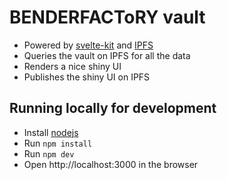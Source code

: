 # BENDERFACToRY vault

- Powered by [svelte-kit](https://kit.svelte.dev/) and [IPFS](https://ipfs.io)
- Queries the vault on IPFS for all the data
- Renders a nice shiny UI
- Publishes the shiny UI on IPFS

## Running locally for development

- Install [nodejs](https://nodejs.org/en/download/)
- Run `npm install`
- Run `npm dev`
- Open http://localhost:3000 in the browser
